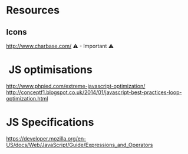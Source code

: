 # Resources


## Icons
http://www.charbase.com/
⚠ - Important
⚠

️️️
JS optimisations
================
http://www.phpied.com/extreme-javascript-optimization/
http://conceptf1.blogspot.co.uk/2014/01/javascript-best-practices-loop-optimization.html


JS Specifications
=================
https://developer.mozilla.org/en-US/docs/Web/JavaScript/Guide/Expressions_and_Operators



